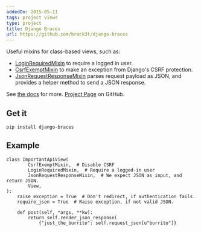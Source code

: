 ```yaml
---
addedOn: 2015-05-11
tags: project views
type: project
title: Django Braces
url: https://github.com/brack3t/django-braces
---
```

Useful mixins for class-based views, such as:

* [LoginRequiredMixin](http://django-braces.readthedocs.org/en/latest/access.html#loginrequiredmixin) to require a logged in user.
* [CsrfExemptMixin](http://django-braces.readthedocs.org/en/latest/form.html#csrfexemptmixin) to make an exception from Django's CSRF protection.
* [JsonRequestResponseMixin](http://django-braces.readthedocs.org/en/latest/other.html#jsonrequestresponsemixin) parses request payload as JSON, and provides a helper method to send a JSON response.

See [the docs](http://django-braces.readthedocs.org/en/latest/index.html) for more. [Project Page](https://github.com/brack3t/django-braces) on GitHub.

## Get it

    pip install django-braces

## Example


    class ImportantApiView(
            CsrfExemptMixin,  # Disable CSRF
            LoginRequiredMixin,  # Require a logged-in user
            JsonRequestResponseMixin,  # We expect JSON as input, and return JSON.
            View,
    ):
        raise_exception = True  # Don't redirect, if authentication fails.
        require_json = True  # Raise exception, if not valid JSON.

        def post(self, *args, **kw):
            return self.render_json_response(
                {"just_the_burrito": self.request_json[u"burrito"]}
